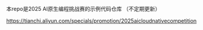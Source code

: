 本repo是2025 AI原生编程挑战赛的示例代码仓库 （不定期更新）

https://tianchi.aliyun.com/specials/promotion/2025aicloudnativecompetition
